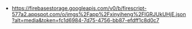 - https://firebasestorage.googleapis.com/v0/b/firescript-577a2.appspot.com/o/imgs%2Fapp%2Fxinyiheng%2FlGRJUkUHjE.json?alt=media&token=fc1d6984-7d75-4756-bb87-efdff1c8d0c7
